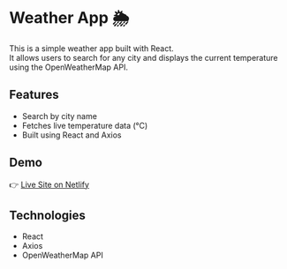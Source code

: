 # Weather App 🌦️

This is a simple weather app built with React.  
It allows users to search for any city and displays the current temperature using the OpenWeatherMap API.

## Features

- Search by city name
- Fetches live temperature data (°C)
- Built using React and Axios

## Demo

👉 [Live Site on Netlify](https://weatherappreacttania.netlify.app)

## Technologies

- React
- Axios
- OpenWeatherMap API
